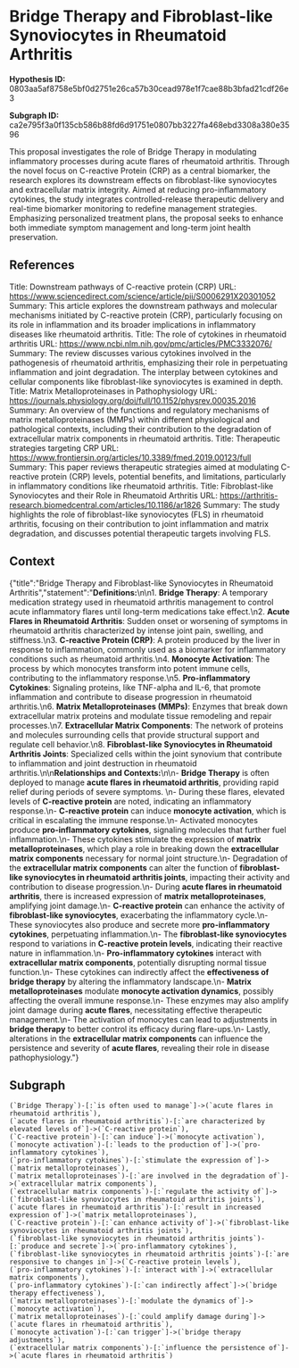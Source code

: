 
# Bridge Therapy and Fibroblast-like Synoviocytes in Rheumatoid Arthritis

**Hypothesis ID:** 0803aa5af8758e5bf0d2751e26ca57b30cead978e1f7cae88b3bfad21cdf26e3

**Subgraph ID:** ca2e795f3a0f135cb586b88fd6d91751e0807bb3227fa468ebd3308a380e3596

This proposal investigates the role of Bridge Therapy in modulating inflammatory processes during acute flares of rheumatoid arthritis. Through the novel focus on C-reactive Protein (CRP) as a central biomarker, the research explores its downstream effects on fibroblast-like synoviocytes and extracellular matrix integrity. Aimed at reducing pro-inflammatory cytokines, the study integrates controlled-release therapeutic delivery and real-time biomarker monitoring to redefine management strategies. Emphasizing personalized treatment plans, the proposal seeks to enhance both immediate symptom management and long-term joint health preservation.

## References
Title: Downstream pathways of C-reactive protein (CRP) URL: https://www.sciencedirect.com/science/article/pii/S0006291X20301052 Summary: This article explores the downstream pathways and molecular mechanisms initiated by C-reactive protein (CRP), particularly focusing on its role in inflammation and its broader implications in inflammatory diseases like rheumatoid arthritis.
Title: The role of cytokines in rheumatoid arthritis URL: https://www.ncbi.nlm.nih.gov/pmc/articles/PMC3332076/ Summary: The review discusses various cytokines involved in the pathogenesis of rheumatoid arthritis, emphasizing their role in perpetuating inflammation and joint degradation. The interplay between cytokines and cellular components like fibroblast-like synoviocytes is examined in depth.
Title: Matrix Metalloproteinases in Pathophysiology URL: https://journals.physiology.org/doi/full/10.1152/physrev.00035.2016 Summary: An overview of the functions and regulatory mechanisms of matrix metalloproteinases (MMPs) within different physiological and pathological contexts, including their contribution to the degradation of extracellular matrix components in rheumatoid arthritis.
Title: Therapeutic strategies targeting CRP URL: https://www.frontiersin.org/articles/10.3389/fmed.2019.00123/full Summary: This paper reviews therapeutic strategies aimed at modulating C-reactive protein (CRP) levels, potential benefits, and limitations, particularly in inflammatory conditions like rheumatoid arthritis.
Title: Fibroblast-like Synoviocytes and their Role in Rheumatoid Arthritis URL: https://arthritis-research.biomedcentral.com/articles/10.1186/ar1826 Summary: The study highlights the role of fibroblast-like synoviocytes (FLS) in rheumatoid arthritis, focusing on their contribution to joint inflammation and matrix degradation, and discusses potential therapeutic targets involving FLS.

## Context
{"title":"Bridge Therapy and Fibroblast-like Synoviocytes in Rheumatoid Arthritis","statement":"**Definitions:**\n\n1. **Bridge Therapy**: A temporary medication strategy used in rheumatoid arthritis management to control acute inflammatory flares until long-term medications take effect.\n2. **Acute Flares in Rheumatoid Arthritis**: Sudden onset or worsening of symptoms in rheumatoid arthritis characterized by intense joint pain, swelling, and stiffness.\n3. **C-reactive Protein (CRP)**: A protein produced by the liver in response to inflammation, commonly used as a biomarker for inflammatory conditions such as rheumatoid arthritis.\n4. **Monocyte Activation**: The process by which monocytes transform into potent immune cells, contributing to the inflammatory response.\n5. **Pro-inflammatory Cytokines**: Signaling proteins, like TNF-alpha and IL-6, that promote inflammation and contribute to disease progression in rheumatoid arthritis.\n6. **Matrix Metalloproteinases (MMPs)**: Enzymes that break down extracellular matrix proteins and modulate tissue remodeling and repair processes.\n7. **Extracellular Matrix Components**: The network of proteins and molecules surrounding cells that provide structural support and regulate cell behavior.\n8. **Fibroblast-like Synoviocytes in Rheumatoid Arthritis Joints**: Specialized cells within the joint synovium that contribute to inflammation and joint destruction in rheumatoid arthritis.\n\n**Relationships and Contexts:**\n\n- **Bridge Therapy** is often deployed to manage **acute flares in rheumatoid arthritis**, providing rapid relief during periods of severe symptoms. \n- During these flares, elevated levels of **C-reactive protein** are noted, indicating an inflammatory response.\n- **C-reactive protein** can induce **monocyte activation**, which is critical in escalating the immune response.\n- Activated monocytes produce **pro-inflammatory cytokines**, signaling molecules that further fuel inflammation.\n- These cytokines stimulate the expression of **matrix metalloproteinases**, which play a role in breaking down the **extracellular matrix components** necessary for normal joint structure.\n- Degradation of the **extracellular matrix components** can alter the function of **fibroblast-like synoviocytes in rheumatoid arthritis joints**, impacting their activity and contribution to disease progression.\n- During **acute flares in rheumatoid arthritis**, there is increased expression of **matrix metalloproteinases**, amplifying joint damage.\n- **C-reactive protein** can enhance the activity of **fibroblast-like synoviocytes**, exacerbating the inflammatory cycle.\n- These synoviocytes also produce and secrete more **pro-inflammatory cytokines**, perpetuating inflammation.\n- The **fibroblast-like synoviocytes** respond to variations in **C-reactive protein levels**, indicating their reactive nature in inflammation.\n- **Pro-inflammatory cytokines** interact with **extracellular matrix components**, potentially disrupting normal tissue function.\n- These cytokines can indirectly affect the **effectiveness of bridge therapy** by altering the inflammatory landscape.\n- **Matrix metalloproteinases** modulate **monocyte activation dynamics**, possibly affecting the overall immune response.\n- These enzymes may also amplify joint damage during **acute flares**, necessitating effective therapeutic management.\n- The activation of monocytes can lead to adjustments in **bridge therapy** to better control its efficacy during flare-ups.\n- Lastly, alterations in the **extracellular matrix components** can influence the persistence and severity of **acute flares**, revealing their role in disease pathophysiology."}

## Subgraph
```
(`Bridge Therapy`)-[:`is often used to manage`]->(`acute flares in rheumatoid arthritis`),
(`acute flares in rheumatoid arthritis`)-[:`are characterized by elevated levels of`]->(`C-reactive protein`),
(`C-reactive protein`)-[:`can induce`]->(`monocyte activation`),
(`monocyte activation`)-[:`leads to the production of`]->(`pro-inflammatory cytokines`),
(`pro-inflammatory cytokines`)-[:`stimulate the expression of`]->(`matrix metalloproteinases`),
(`matrix metalloproteinases`)-[:`are involved in the degradation of`]->(`extracellular matrix components`),
(`extracellular matrix components`)-[:`regulate the activity of`]->(`fibroblast-like synoviocytes in rheumatoid arthritis joints`),
(`acute flares in rheumatoid arthritis`)-[:`result in increased expression of`]->(`matrix metalloproteinases`),
(`C-reactive protein`)-[:`can enhance activity of`]->(`fibroblast-like synoviocytes in rheumatoid arthritis joints`),
(`fibroblast-like synoviocytes in rheumatoid arthritis joints`)-[:`produce and secrete`]->(`pro-inflammatory cytokines`),
(`fibroblast-like synoviocytes in rheumatoid arthritis joints`)-[:`are responsive to changes in`]->(`C-reactive protein levels`),
(`pro-inflammatory cytokines`)-[:`interact with`]->(`extracellular matrix components`),
(`pro-inflammatory cytokines`)-[:`can indirectly affect`]->(`bridge therapy effectiveness`),
(`matrix metalloproteinases`)-[:`modulate the dynamics of`]->(`monocyte activation`),
(`matrix metalloproteinases`)-[:`could amplify damage during`]->(`acute flares in rheumatoid arthritis`),
(`monocyte activation`)-[:`can trigger`]->(`bridge therapy adjustments`),
(`extracellular matrix components`)-[:`influence the persistence of`]->(`acute flares in rheumatoid arthritis`)
```
